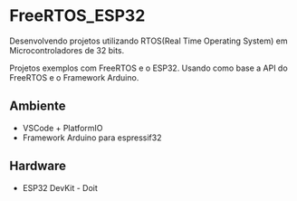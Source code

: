# FreeRTOS_ESP32
Desenvolvendo projetos utilizando RTOS(Real Time Operating System) em Microcontroladores de 32 bits.

Projetos exemplos com FreeRTOS e o ESP32. Usando como base a API do FreeRTOS e o Framework Arduino.

## Ambiente
* VSCode + PlatformIO
* Framework Arduino para espressif32

## Hardware
* ESP32 DevKit - Doit





